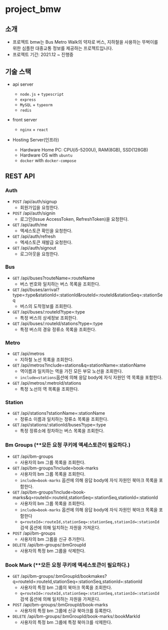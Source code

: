 # project_bmw

## 소개
- 프로젝트 bmw는 Bus Metro Walk의 약자로 버스, 지하철을 사용하는 뚜벅이를 위한 심플한 대중교통 정보를 제공하는 프로젝트입니다.
- 프로젝트 기간: 2021.12 ~ 진행중

## 기술 스택
- api server
  - <code>node.js</code> + <code>typescript</code>
  - <code>express</code>
  - <code>MySQL</code> + <code>typeorm</code>
  - <code>redis</code>
 
- front server
  - <code>nginx</code> + <code>react</code>
  
- Hosting Server(인프라)
  - Hardware Home PC: CPU(i5-5200U), RAM(8GB), SSD(128GB)
  - Hardware OS with <code>ubuntu</code>
  - <code>docker</code> with <code>docker-compose</code>
  
## REST API 
### Auth
- <code>POST</code> /api/auth/signup
  - 회원가입을 요청한다.
- <code>POST</code> /api/auth/signin
  - 로그인(Issue AccessToken, RefreshToken)을 요청한다.
- <code>GET</code> /api/auth/me
  - 엑세스토큰 확인을 요청한다.
- <code>GET</code> /api/auth/refresh
  - 엑세스토큰 재발급 요청한다.
- <code>GET</code> /api/auth/signout
  - 로그아웃을 요청한다.
 
### Bus
- <code>GET</code> /api/buses?routeName=:routeName
  - 버스 번호와 일치하는 버스 목록을 조회한다.
- <code>GET</code> /api/buses/arrival?type=:type&stationId=:stationId&routeId=:routeId&stationSeq=:stationSeq
  - 버스의 도착정보를 조회한다.
- <code>GET</code> /api/buses/:routeId?type=:type
  - 특정 버스의 상세정보 조회한다.
- <code>GET</code> /api/buses/:routeId/stations?type=:type
  - 특정 버스의 경유 정류소 목록을 조회한다.
  
### Metro
- <code>GET</code> /api/metros
  - 지하철 노선 목록을 조회한다.
- <code>GET</code> /api/metros?include=stations&q=stationName=:stationName
  - 역이름과 일치하는 역을 가진 모든 부모 노선을 조회한다.
  - <code>include=stations</code>옵션에 의해 응답 body에 자식 자원인 역 목록을 포함한다.
- <code>GET</code> /api/metros/:metroId/stations
  - 특정 노선의 역 목록을 조회한다.
   
### Station
- <code>GET</code> /api/stations?stationName=:stationName
  - 정류소 이름과 일치하는 정류소 목록을 조회한다.
- <code>GET</code> /api/stations/:stationId/buses?type=:type
  - 특정 정류소에 정차하는 버스 목록을 조회한다.

### Bm Groups (**모든 요청 쿠키에 엑세스토큰이 필요하다.)
- <code>GET</code> /api/bm-groups
  - 사용자의 bm 그룹 목록을 조회한다.
- <code>GET</code> /api/bm-groups?include=book-marks
  - 사용자의 bm 그룹 목록을 조회한다.
  - <code>include=book-marks</code> 옵션에 의해 응답 body에 자식 자원인 북마크 목록을 포함한다.
- <code>GET</code> /api/bm-groups?include=book-marks&q=routeId=:routeId,stationSeq=:stationSeq,stationId=:stationId
  - 사용자의 bm 그룹 목록을 조회한다.
  - <code>include=book-marks</code> 옵션에 의해 응답 body에 자식 자원인 북마크 목록을 포함한다
  - <code>q=routeId=:routeId,stationSeq=:stationSeq,stationId=:stationId</code> 검색 옵션에 의해 일치하는 자원을 가져온다.
- <code>POST</code> /api/bm-groups
  - 사용자의 bm 그룹을 신규 추가한다.
- <code>DELETE</code> /api/bm-groups/:bmGroupId
  - 사용자의 특정 bm 그룹을 삭제한다.
  
### Book Mark (**모든 요청 쿠키에 엑세스토큰이 필요하다.)
- <code>GET</code> /api/bm-groups/:bmGroupId/bookmakes?q=routeId=:routeId,stationSeq=:stationSeq,stationId=:stationId
  - 사용자의 특정 bm 그룹의 북마크 목록을 조회한다.
  - <code>q=routeId=:routeId,stationSeq=:stationSeq,stationId=:stationId</code> 검색 옵션에 의해 일치하는 자원을 가져온다.
- <code>POST</code> /api/bm-groups/:bmGroupId/book-marks
  - 사용자의 특정 bm 그룹에 신규 북마크를 등록한다.
- <code>DELETE</code> /api/bm-groups/:bmGroupId/book-marks/:bookMarkId
  - 사용자의 특정 bm 그룹에 특정 북마크를 삭제한다.
 
